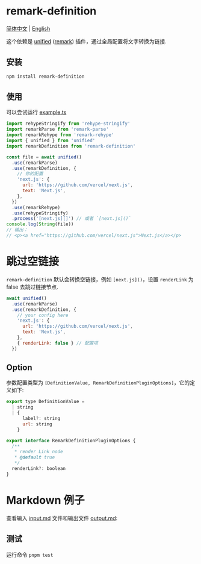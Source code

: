 # remark-definition

[简体中文](/README-zh.md) | [English](/README.md)

这个依赖是 [unified][] ([remark][]) 插件，通过全局配置将文字转换为链接.

## 安装

```sh
npm install remark-definition
```

## 使用

可以尝试运行 [example.ts](/example.ts)

```js
import rehypeStringify from 'rehype-stringify'
import remarkParse from 'remark-parse'
import remarkRehype from 'remark-rehype'
import { unified } from 'unified'
import remarkDefinition from 'remark-definition'

const file = await unified()
  .use(remarkParse)
  .use(remarkDefinition, {
    // 你的配置
    'next.js': {
      url: 'https://github.com/vercel/next.js',
      text: 'Next.js',
    },
  })
  .use(remarkRehype)
  .use(rehypeStringify)
  .process('[next.js][]') // 或者 `[next.js]()`
console.log(String(file))
// 输出：
// <p><a href="https://github.com/vercel/next.js">Next.js</a></p>
```

# 跳过空链接

`remark-definition` 默认会转换空链接，例如 `[next.js]()`，设置 `renderLink` 为 false 去跳过链接节点.

```js
await unified()
  .use(remarkParse)
  .use(remarkDefinition, {
    // your config here
    'next.js': {
      url: 'https://github.com/vercel/next.js',
      text: 'Next.js',
    },
    { renderLink: false } // 配置项
  })
```

## Option

参数配置类型为 `[DefinitionValue, RemarkDefinitionPluginOptions]`，它的定义如下:

```js
export type DefinitionValue =
  | string
  | {
      label?: string
      url: string
    }

export interface RemarkDefinitionPluginOptions {
  /**
   * render Link node
   * @default true
   */
  renderLink?: boolean
}
```

# Markdown 例子

查看输入 [input.md](/test/input.md) 文件和输出文件 [output.md](/test/output.md):

## 测试

运行命令 `pnpm test`

<!-- Definitions -->

[unified]: https://github.com/unifiedjs/unified
[remark]: https://github.com/remarkjs/remark
